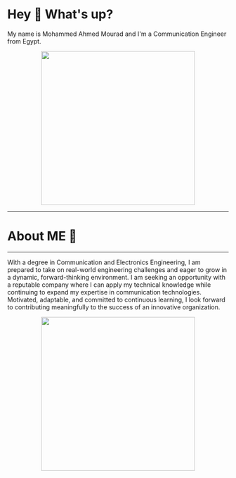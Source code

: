 # Hey 👋 What's up?

My name is Mohammed Ahmed Mourad and I'm a Communication Engineer from Egypt.  

<div align="center">
  <img src="https://i.postimg.cc/fkLv7z72/first.gif" width="350" />
</div>

**************************************************
# About ME 👋
**************************************************
With a degree in Communication and Electronics Engineering, I am prepared to take on real-world
engineering challenges and eager to grow in a dynamic, forward-thinking environment. I am seeking an
opportunity with a reputable company where I can apply my technical knowledge while continuing to
expand my expertise in communication technologies. Motivated, adaptable, and committed to
continuous learning, I look forward to contributing meaningfully to the success of an innovative
organization.  

<div align="center">
  <img src="https://i.postimg.cc/8s0mt2t1/second.gif" width="350" />
</div>
